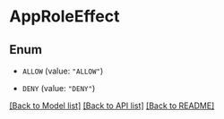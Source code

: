 # AppRoleEffect

## Enum


* `ALLOW` (value: `"ALLOW"`)

* `DENY` (value: `"DENY"`)


[[Back to Model list]](../README.md#documentation-for-models) [[Back to API list]](../README.md#documentation-for-api-endpoints) [[Back to README]](../README.md)


